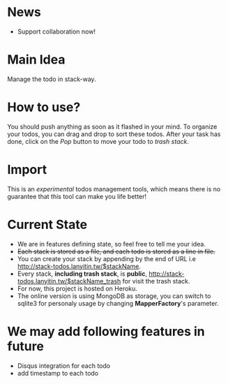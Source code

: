 # News
+ Support collaboration now!

# Main Idea
Manage the todo in stack-way.

# How to use?
You should push anything as soon as it flashed in your mind. To organize your todos, you can drag and drop to sort these todos. After your task has done, click on the *Pop* button to move your todo to *trash stack*. 

# Import
This is an *experimental* todos management tools, which means there is no guarantee that this tool can make you life better!

# Current State
+ We are in features defining state, so feel free to tell me your idea.
+ ~~Each stack is stored as a file, and each todo is stored as a line in file.~~
+ You can create your stack by appending by the end of URL i.e http://stack-todos.lanyitin.tw/$stackName.
+ Every stack, **including trash stack**, is **public**, http://stack-todos.lanyitin.tw/$stackName_trash for visit the trash stack.
+ For now, this project is hosted on Heroku.
+ The online version is using MongoDB as storage, you can switch to sqlite3 for personaly usage by changing __MapperFactory__'s parameter.

# We may add following features in future
+ Disqus integration for each todo
+ add timestamp to each todo

